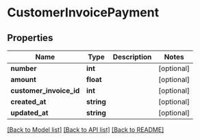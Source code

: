 # CustomerInvoicePayment

## Properties
Name | Type | Description | Notes
------------ | ------------- | ------------- | -------------
**number** | **int** |  | [optional] 
**amount** | **float** |  | [optional] 
**customer_invoice_id** | **int** |  | [optional] 
**created_at** | **string** |  | [optional] 
**updated_at** | **string** |  | [optional] 

[[Back to Model list]](../README.md#documentation-for-models) [[Back to API list]](../README.md#documentation-for-api-endpoints) [[Back to README]](../README.md)


